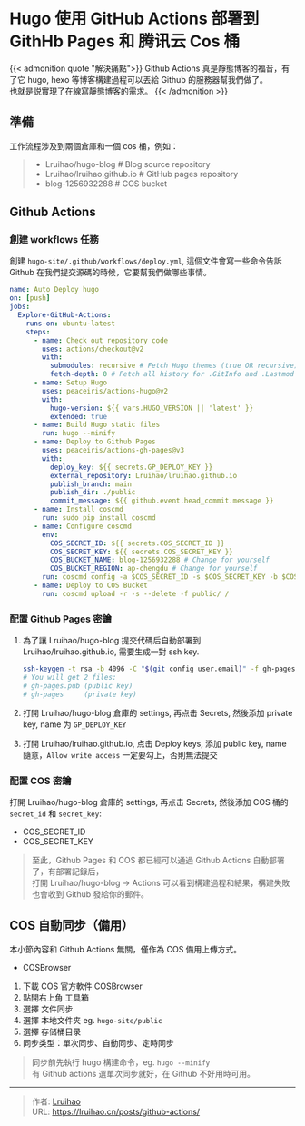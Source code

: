 # Hugo 使用 GitHub Actions 部署到 GithHb Pages 和 腾讯云 Cos 桶


{{< admonition quote "解決痛點">}}
Github Actions 真是靜態博客的福音，有了它 hugo, hexo 等博客構建過程可以丟給 Github 的服務器幫我們做了。  
也就是説實現了在線寫靜態博客的需求。
{{< /admonition >}}

<!--more-->

## 準備

工作流程涉及到兩個倉庫和一個 cos 桶，例如：

> - Lruihao/hugo-blog # Blog source repository
> - Lruihao/lruihao.github.io # GitHub pages repository
> - blog-1256932288 # COS bucket

## Github Actions

### 創建 workflows 任務

創建 `hugo-site/.github/workflows/deploy.yml`, 這個文件會寫一些命令告訴 Github 在我們提交源碼的時候，它要幫我們做哪些事情。

```yaml
name: Auto Deploy hugo
on: [push]
jobs:
  Explore-GitHub-Actions:
    runs-on: ubuntu-latest
    steps:
      - name: Check out repository code
        uses: actions/checkout@v2
        with:
          submodules: recursive # Fetch Hugo themes (true OR recursive)
          fetch-depth: 0 # Fetch all history for .GitInfo and .Lastmod
      - name: Setup Hugo
        uses: peaceiris/actions-hugo@v2
        with:
          hugo-version: ${{ vars.HUGO_VERSION || 'latest' }}
          extended: true
      - name: Build Hugo static files
        run: hugo --minify
      - name: Deploy to Github Pages
        uses: peaceiris/actions-gh-pages@v3
        with:
          deploy_key: ${{ secrets.GP_DEPLOY_KEY }}
          external_repository: Lruihao/lruihao.github.io
          publish_branch: main
          publish_dir: ./public
          commit_message: ${{ github.event.head_commit.message }}
      - name: Install coscmd
        run: sudo pip install coscmd
      - name: Configure coscmd
        env:
          COS_SECRET_ID: ${{ secrets.COS_SECRET_ID }}
          COS_SECRET_KEY: ${{ secrets.COS_SECRET_KEY }}
          COS_BUCKET_NAME: blog-1256932288 # Change for yourself
          COS_BUCKET_REGION: ap-chengdu # Change for yourself
        run: coscmd config -a $COS_SECRET_ID -s $COS_SECRET_KEY -b $COS_BUCKET_NAME -r $COS_BUCKET_REGION
      - name: Deploy to COS Bucket
        run: coscmd upload -r -s --delete -f public/ /
```

### 配置 Github Pages 密鑰

1. 為了讓 Lruihao/hugo-blog 提交代碼后自動部署到 Lruihao/lruihao.github.io, 需要生成一對 ssh key.

   ```bash
   ssh-keygen -t rsa -b 4096 -C "$(git config user.email)" -f gh-pages -N ""
   # You will get 2 files:
   # gh-pages.pub (public key)
   # gh-pages     (private key)
   ```

2. 打開 Lruihao/hugo-blog 倉庫的 settings, 再点击 Secrets, 然後添加 private key, name 为 `GP_DEPLOY_KEY`
3. 打開 Lruihao/lruihao.github.io, 点击 Deploy keys, 添加 public key, name 隨意，`Allow write access` 一定要勾上，否則無法提交

### 配置 COS 密鑰

打開 Lruihao/hugo-blog 倉庫的 settings, 再点击 Secrets, 然後添加 COS 桶的 `secret_id` 和 `secret_key`:

- COS_SECRET_ID
- COS_SECRET_KEY

> 至此，Github Pages 和 COS 都已經可以通過 Github Actions 自動部署了，有部署記錄后，  
> 打開 Lruihao/hugo-blog -> Actions 可以看到構建過程和結果，構建失敗也會收到 Github 發給你的郵件。

## COS 自動同步（備用）

本小節內容和 Github Actions 無關，僅作為 COS 備用上傳方式。

- COSBrowser

1. 下載 COS 官方軟件 COSBrowser
2. 點開右上角 工具箱
3. 選擇 文件同步
4. 選擇 本地文件夹 eg. `hugo-site/public`
5. 選擇 存储桶目录
6. 同步类型：單次同步、自動同步、定時同步

> 同步前先執行 hugo 構建命令，eg. `hugo --minify`  
> 有 Github actions 選單次同步就好，在 Github 不好用時可用。


---

> 作者: [Lruihao](https://github.com/Lruihao)  
> URL: https://lruihao.cn/posts/github-actions/  


